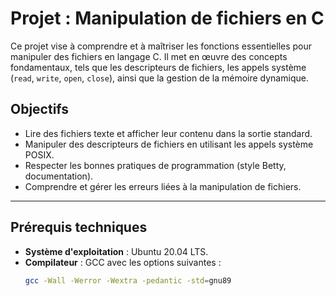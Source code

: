 # **Projet : Manipulation de fichiers en C**

Ce projet vise à comprendre et à maîtriser les fonctions essentielles pour manipuler des fichiers en langage C. Il met en œuvre des concepts fondamentaux, tels que les descripteurs de fichiers, les appels système (`read`, `write`, `open`, `close`), ainsi que la gestion de la mémoire dynamique.

## **Objectifs**

- Lire des fichiers texte et afficher leur contenu dans la sortie standard.
- Manipuler des descripteurs de fichiers en utilisant les appels système POSIX.
- Respecter les bonnes pratiques de programmation (style Betty, documentation).
- Comprendre et gérer les erreurs liées à la manipulation de fichiers.

---

## **Prérequis techniques**

- **Système d'exploitation** : Ubuntu 20.04 LTS.  
- **Compilateur** : GCC avec les options suivantes :
  ```bash
  gcc -Wall -Werror -Wextra -pedantic -std=gnu89